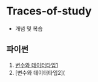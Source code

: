 # Traces-of-study   
- 개념 및 복습
## 파이썬
01. [변수와 데이터타입1](https://github.com/itavita08/Traces-of-study/blob/main/01_%EB%B3%80%EC%88%98%EC%99%80%20%EB%8D%B0%EC%9D%B4%ED%84%B0%ED%83%80%EC%9E%85_%EC%A0%95%EB%A6%AC.ipynb) 
2. [변수와 데이터타입2](

